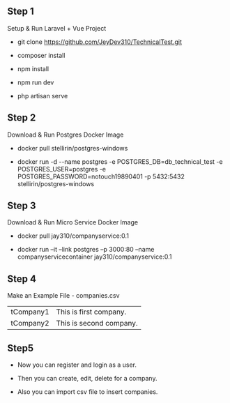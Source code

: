 ## Step 1

 Setup & Run Laravel + Vue Project

- git clone https://github.com/JeyDev310/TechnicalTest.git

- composer install

- npm install

- npm run dev

- php artisan serve

## Step 2

Download & Run Postgres Docker Image

- docker pull stellirin/postgres-windows

- docker run -d --name postgres -e POSTGRES_DB=db_technical_test -e POSTGRES_USER=postgres -e POSTGRES_PASSWORD=notouch19890401 -p 5432:5432 stellirin/postgres-windows

## Step 3

Download & Run Micro Service Docker Image

- docker pull jay310/companyservice:0.1

- docker run –it –link postgres –p 3000:80 –name companyservicecontainer jay310/companyservice:0.1

## Step 4

Make an Example File - companies.csv

<table>
<tbody>
<tr> <td> tCompany1  </td>  <td> This is first company. </td>  </tr>
<tr> <td> tCompany2  </td>  <td> This is second company. </td> </tr>
</tbody>
</table>

## Step5

- Now you can register and login as a user.

- Then you can create, edit, delete for a company.

- Also you can import csv file to insert companies.

